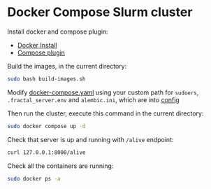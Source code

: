 # Docker Compose Slurm cluster

Install docker and compose plugin:

- [Docker Install](https://docs.docker.com/get-docker/)
- [Compose plugin](https://docs.docker.com/compose/install/)

Build the images, in the current directory:

```bash
sudo bash build-images.sh
```

Modify [docker-compose.yaml](docker-compose.yaml) using your custom path for `sudoers`, `.fractal_server.env` and `alembic.ini`, which are into [config](./config/)

Then run the cluster, execute this command in the current directory:

```bash
sudo docker compose up -d
```

Check that server is up and running with `/alive` endpoint:

```bash
curl 127.0.0.1:8000/alive
```

Check all the containers are running:

```bash
sudo docker ps -a
```